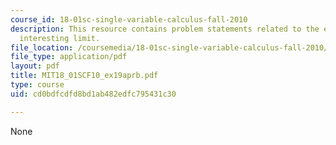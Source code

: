 ```yaml
---
course_id: 18-01sc-single-variable-calculus-fall-2010
description: This resource contains problem statements related to the evaluating an
  interesting limit.
file_location: /coursemedia/18-01sc-single-variable-calculus-fall-2010/cd0bdfcdfd8bd1ab482edfc795431c30_MIT18_01SCF10_ex19aprb.pdf
file_type: application/pdf
layout: pdf
title: MIT18_01SCF10_ex19aprb.pdf
type: course
uid: cd0bdfcdfd8bd1ab482edfc795431c30

---
```

None